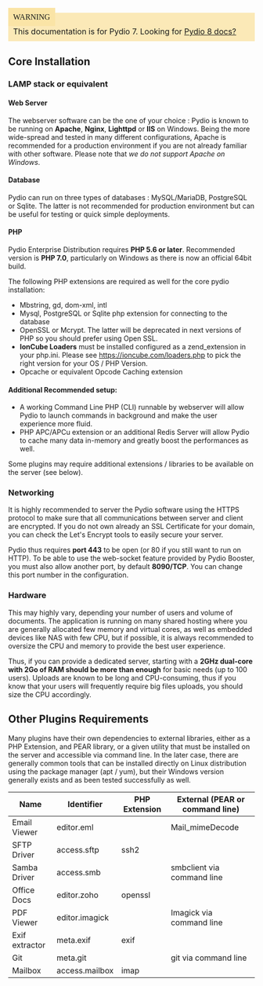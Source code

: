 <div style="background-color: #fbe9b7;font-size: 16px;">
<span style="background-color: #fae4a6;padding: 10px;font-family: FuturaT-Demi;">WARNING</span>
<span style="padding: 10px;display: inline-block;">This documentation is for Pydio 7. Looking for <a href="https://pydio.com/en/docs/v8/pydio-requirements">Pydio 8 docs?</a></span>
</div>

## Core Installation

### LAMP stack or equivalent

#### Web Server
The webserver software can be the one of your choice : Pydio is known to be running on **Apache**, **Nginx**, **Lighttpd** or **IIS** on Windows. Being the more wide-spread and tested in many different configurations, Apache is recommended for a production environment if you are not already familiar with other software. Please note that *we do not support Apache on Windows*.

#### Database

Pydio can run on three types of databases : MySQL/MariaDB, PostgreSQL or Sqlite. The latter is not recommended for production environment but can be useful for testing or quick simple deployments.

#### PHP

Pydio Enterprise Distribution requires **PHP 5.6 or later**. Recommended version is **PHP 7.0**, particularly on Windows as there is now an official 64bit build.

The following PHP extensions are required as well for the core pydio installation:

- Mbstring, gd, dom-xml, intl
- Mysql, PostgreSQL or Sqlite php extension for connecting to the database
- OpenSSL or Mcrypt. The latter will be deprecated in next versions of PHP so you should prefer using Open SSL.
- **IonCube Loaders** must be installed configured as a zend_extension in your php.ini. Please see https://ioncube.com/loaders.php to pick the right version for your OS / PHP Version.
- Opcache or equivalent Opcode Caching extension

#### Additional Recommended setup:

- A working Command Line PHP (CLI) runnable by webserver will allow Pydio to launch commands in background and make the
user experience more fluid.
- PHP APC/APCu extension or an additional Redis Server will allow Pydio to cache many data in-memory and greatly boost the performances as well.

Some plugins may require additional extensions / libraries to be available on the server (see below).

### Networking

It is highly recommended to server the Pydio software using the HTTPS protocol to make sure that all communications between server and client are encrypted. If you do not own already an SSL Certificate for your domain, you can check the Let's Encrypt tools to easily secure your server.

Pydio thus requires **port 443** to be open (or 80 if you still want to run on HTTP). To be able to use the web-socket feature provided by Pydio Booster, you must also allow another port, by default **8090/TCP**. You can change this port number in the configuration.

### Hardware

This may highly vary, depending your number of users and volume of documents. The application is running on many shared hosting where you are generally allocated few memory and virtual cores, as well as embedded devices like NAS with few CPU, but if possible, it is always recommended to oversize the CPU and memory to provide the best user experience.

Thus, if you can provide a dedicated server, starting with a **2GHz dual-core with 2Go of RAM should be more than enough** for basic needs (up to 100 users). Uploads are known to be long and CPU-consuming, thus if you know that your users will frequently require big files uploads, you should size the CPU accordingly.

## Other Plugins Requirements

Many plugins have their own dependencies to external libraries, either as a PHP Extension, and PEAR library, or a given utility that must be installed on the server and accessible via command line. In the later case, there are generally common tools that can be installed directly on Linux distribution using the package manager (apt / yum), but their Windows version generally exists and as been tested successfully as well.

| **Name**       | **Identifier** | **PHP Extension** | **External (PEAR or command line)**                    |
|----------------|----------------|-------------------|--------------------------------------------------------|
| Email Viewer   | editor.eml     |                   | Mail_mimeDecode                                        |
| SFTP Driver    | access.sftp    | ssh2              |                                                        |
| Samba Driver   | access.smb     |                   | smbclient via command line                             |
| Office Docs    | editor.zoho    | openssl           |                                                        |
| PDF Viewer     | editor.imagick |                   | Imagick via command line                               |
| Exif extractor | meta.exif      | exif              |                                                        |
| Git            | meta.git       |                   | git via command line                                   |
| Mailbox        | access.mailbox | imap              |                                                        |

